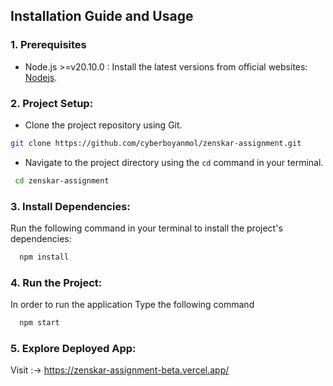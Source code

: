 ## Installation Guide and Usage

### 1. Prerequisites

- Node.js >=v20.10.0 : Install the latest versions from official websites: [Nodejs](https://nodejs.org/).

### 2. Project Setup:

- Clone the project repository using Git.

```bash
git clone https://github.com/cyberboyanmol/zenskar-assignment.git
```

- Navigate to the project directory using the <code>cd</code> command in your terminal.

```bash
 cd zenskar-assignment
```

### 3. Install Dependencies:

Run the following command in your terminal to install the project's dependencies:

```bash
  npm install
```

### 4. Run the Project:

In order to run the application Type the following command

```bash
  npm start
```

### 5. Explore Deployed App:

Visit :-> https://zenskar-assignment-beta.vercel.app/
